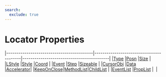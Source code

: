 ```yaml
---
search:
  exclude: true
---
```


<h1 class="heading"><span class="name">Locator Properties</span></h1>

|-------------------------------------------|-----------------------------------------|-------------------------------------------|
|[Type](../properties/type.md)              |[Posn](../properties/posn.md)            |[Size](../properties/size.md)              |
|[LStyle](../properties/lstyle.md)          |[Style](../properties/style.md)          |[Coord](../properties/coord.md)            |
|[Event](../properties/event.md)            |[Step](../properties/step.md)            |[Sizeable](../properties/sizeable.md)      |
|[CursorObj](../properties/cursorobj.md)    |[Data](../properties/data.md)            |[Accelerator](../properties/accelerator.md)|
|[KeepOnClose](../properties/keeponclose.md)|[MethodList](../properties/methodlist.md)|[ChildList](../properties/childlist.md)    |
|[EventList](../properties/eventlist.md)    |[PropList](../properties/proplist.md)    |&nbsp;                                     |
